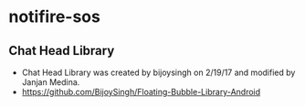 # notifire-sos

## Chat Head Library
- Chat Head Library was created by bijoysingh on 2/19/17 and modified by Janjan Medina.
- https://github.com/BijoySingh/Floating-Bubble-Library-Android
